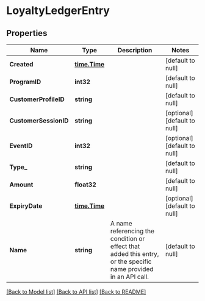 # LoyaltyLedgerEntry

## Properties
Name | Type | Description | Notes
------------ | ------------- | ------------- | -------------
**Created** | [**time.Time**](time.Time.md) |  | [default to null]
**ProgramID** | **int32** |  | [default to null]
**CustomerProfileID** | **string** |  | [default to null]
**CustomerSessionID** | **string** |  | [optional] [default to null]
**EventID** | **int32** |  | [optional] [default to null]
**Type_** | **string** |  | [default to null]
**Amount** | **float32** |  | [default to null]
**ExpiryDate** | [**time.Time**](time.Time.md) |  | [optional] [default to null]
**Name** | **string** | A name referencing the condition or effect that added this entry, or the specific name provided in an API call. | [default to null]

[[Back to Model list]](../README.md#documentation-for-models) [[Back to API list]](../README.md#documentation-for-api-endpoints) [[Back to README]](../README.md)


